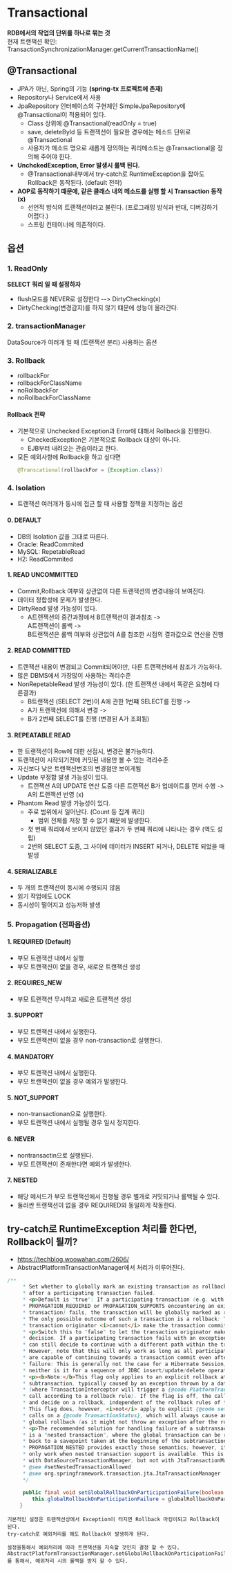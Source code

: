 # Transactional
**RDB에서의 작업의 단위를 하나로 묶는 것**<br>
현재 트랜잭션 확인: TransactionSynchronizationManager.getCurrentTransactionName()

## @Transactional
- JPA가 아닌, Spring의 기능 **(spring-tx 프로젝트에 존재)**
- Repository나 Service에서 사용
- JpaRepository 인터페이스의 구현체인 SimpleJpaRepository에 @Transactional이 적용되어 있다.
  - Class 상위에 @Transactional(readOnly = true)
  - save, deleteById 등 트랜잭션이 필요한 경우에는 메소드 단위로 @Transactional
  - 사용자가 메소드 명으로 새롭게 정의하는 쿼리메소드는 @Transactional을 정의해 주어야 한다.
- **UnchckedException, Error 발생시 롤백 된다.**
  - @Transactional내부에서 try-catch로 RuntimeException을 잡아도 Rollback은 동작된다. (default 전략)
- **AOP로 동작하기 떄문에, 같은 클래스 내의 메소드를 실행 할 시 Transaction 동작(x)**
  - 선언적 방식의 트랜잭션이라고 불린다. (프로그래밍 방식과 반대, 디버깅하기 어렵다.)
  - 스프링 컨테이너에 의존적이다.

## 옵션

### 1. ReadOnly
**SELECT 쿼리 일 때 설정하자**
- flush모드를 NEVER로 설정한다 --> DirtyChecking(x)
- DirtyChecking(변경감지)를 하지 않기 떄문에 성능이 올라간다.

### 2. transactionManager
DataSource가 여러개 일 때 (트랜잭션 분리) 사용하는 옵션

### 3. Rollback
- rollbackFor
- rollbackForClassName
- noRollbackFor
- noRollbackForClassName

#### Rollback 전략
- 기본적으로 Unchecked Exception과 Error에 대해서 Rollback을 진행한다.
  - CheckedException은 기본적으로 Rollback 대상이 아니다.
  - EJB부터 내려오는 관습이라고 한다.
- 모든 예외사항에 Rollback을 하고 싶다면
  ```java
  @Transcational(rollbackFor = {Exception.class})
  ```
### 4. Isolation
- 트랜잭션 여러개가 동시에 접근 할 때 사용할 정책을 지정하는 옵션

#### 0. DEFAULT
- DB의 Isolation 값을 그대로 따른다.
- Oracle: ReadCommited
- MySQL: RepetableRead
- H2: ReadCommited

#### 1. READ UNCOMMITTED
- Commit,Rollback 여부와 상관없이 다른 트랜잭션의 변경내용이 보여진다.
- 데이터 정합성에 문제가 발생한다.
- DirtyRead 발생 가능성이 있다.
    - A트랜잭션의 중간과정에서 B트랜잭션이 결과참조 -> <br>A트랜잭션이 롤백 -> <br>B트랜잭션은 롤백 여부와 상관없이 A를 참조한 시점의 결과값으로 연산을 진행

#### 2. READ COMMITTED
- 트랜잭션 내용이 변경되고 Commit되어야만, 다른 트랜잭션에서 참조가 가능하다.
- 많은 DBMS에서 가장많이 사용하는 격리수준
- NonRepetableRead 발생 가능성이 있다. (한 트랜잭션 내에서 똑같은 요청에 다른결과)
    - B트랜잭션 (SELECT 2번)이 A에 관한 1번쨰 SELECT를 진행 -><br>
    - A가 트랜잭션에 의해서 변경 -> <br>
    - B가 2번째 SELECT를 진행 (변경된 A가 조회됨)

#### 3. REPEATABLE READ
- 한 트랜잭션이 Row에 대한 선점시, 변경은 불가능하다.
- 트랜잭션이 시작되기전에 커밋된 내용만 볼 수 있는 격리수준
- 자신보다 낮은 트랜잭션번호의 변경점만 보이게됨
- Update 부정합 발생 가능성이 있다.
    - 트랜잭션 A의 UPDATE 연산 도중 다른 트랜잭션 B가 업데이트를 먼저 수행 -> A의 트랜잭션 반영 (x)
- Phantom Read 발생 가능성이 있다.
    - 주로 범위에서 일어난다. (Count 등 집계 쿼리)
      - 범위 전체를 저장 할 수 없기 떄문에 발생한다. 
    - 첫 번째 쿼리에서 보이지 않았던 결과가 두 번쨰 쿼리에 나타나는 경우 (역도 성립)
    - 2번의 SELECT 도중, 그 사이에 데이터가 INSERT 되거나, DELETE 되었을 때 발생
#### 4. SERIALIZABLE
- 두 개의 트랜잭션이 동시에 수행되지 않음
- 읽기 작업에도 LOCK
- 동시성이 떨어지고 성능저하 발생


### 5. Propagation (전파옵션)

#### 1. REQUIRED (Default)
- 부모 트랜잭션 내에서 실행
- 부모 트랜잭션이 없을 경우, 새로운 트랜잭션 생성

#### 2. REQUIRES_NEW
- 부모 트랜잭션 무시하고 새로운 트랜잭션 생성

#### 3. SUPPORT
- 부모 트랜잭션 내에서 실행한다.
- 부모 트랜잭션이 없을 경우 non-transaction로 실행한다.

#### 4. MANDATORY
- 부모 트랜잭션 내에서 실행한다.
- 부모 트랜잭션이 없을 경우 예외가 발생한다.

#### 5. NOT_SUPPORT
- non-transactionan으로 실행한다.
- 부모 트랜잭션 내에서 실행될 경우 일시 정지한다.

#### 6. NEVER
- nontransactin으로 실행된다.
- 부모 트랜잭션이 존재한다면 예외가 발생한다.

#### 7. NESTED
- 해당 메서드가 부모 트랜잭션에서 진행될 경우 별개로 커밋되거나 롤백될 수 있다. 
- 둘러싼 트랜잭션이 없을 경우 REQUIRED와 동일하게 작동한다.



## try-catch로 RuntimeException 처리를 한다면, Rollback이 될끼?
- https://techblog.woowahan.com/2606/
- AbstractPlatformTransactionManager에서 처리가 이루어진다.
```java
/**
	 * Set whether to globally mark an existing transaction as rollback-only
	 * after a participating transaction failed.
	 * <p>Default is "true": If a participating transaction (e.g. with
	 * PROPAGATION_REQUIRED or PROPAGATION_SUPPORTS encountering an existing
	 * transaction) fails, the transaction will be globally marked as rollback-only.
	 * The only possible outcome of such a transaction is a rollback: The
	 * transaction originator <i>cannot</i> make the transaction commit anymore.
	 * <p>Switch this to "false" to let the transaction originator make the rollback
	 * decision. If a participating transaction fails with an exception, the caller
	 * can still decide to continue with a different path within the transaction.
	 * However, note that this will only work as long as all participating resources
	 * are capable of continuing towards a transaction commit even after a data access
	 * failure: This is generally not the case for a Hibernate Session, for example;
	 * neither is it for a sequence of JDBC insert/update/delete operations.
	 * <p><b>Note:</b>This flag only applies to an explicit rollback attempt for a
	 * subtransaction, typically caused by an exception thrown by a data access operation
	 * (where TransactionInterceptor will trigger a {@code PlatformTransactionManager.rollback()}
	 * call according to a rollback rule). If the flag is off, the caller can handle the exception
	 * and decide on a rollback, independent of the rollback rules of the subtransaction.
	 * This flag does, however, <i>not</i> apply to explicit {@code setRollbackOnly}
	 * calls on a {@code TransactionStatus}, which will always cause an eventual
	 * global rollback (as it might not throw an exception after the rollback-only call).
	 * <p>The recommended solution for handling failure of a subtransaction
	 * is a "nested transaction", where the global transaction can be rolled
	 * back to a savepoint taken at the beginning of the subtransaction.
	 * PROPAGATION_NESTED provides exactly those semantics; however, it will
	 * only work when nested transaction support is available. This is the case
	 * with DataSourceTransactionManager, but not with JtaTransactionManager.
	 * @see #setNestedTransactionAllowed
	 * @see org.springframework.transaction.jta.JtaTransactionManager
	 */
	 
	 public final void setGlobalRollbackOnParticipationFailure(boolean globalRollbackOnParticipationFailure) {
		this.globalRollbackOnParticipationFailure = globalRollbackOnParticipationFailure;
	}
```

```text
기본적인 설정은 트랜잭션상에서 Exception이 터지면 Rollback 마킹이되고 Rollback이 된다.
try-catch로 예외처리를 해도 Rollback이 발생하게 된다.

설정을통해서 예외처리에 따라 트랜잭션을 지속할 것인지 결정 할 수 있다.
AbstractPlatformTransactionManager.setGlobalRollbackOnParticipationFailure(false);
를 통해서, 예외처리 시의 롤백을 방지 할 수 있다.
```